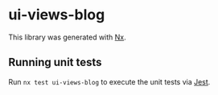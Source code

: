 # ui-views-blog

This library was generated with [Nx](https://nx.dev).

## Running unit tests

Run `nx test ui-views-blog` to execute the unit tests via [Jest](https://jestjs.io).
